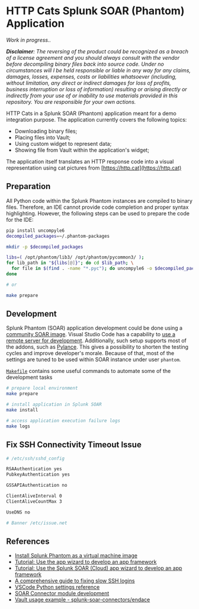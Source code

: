 # HTTP Cats Splunk SOAR (Phantom) Application

*Work in progress..*

***Disclaimer**: The reversing of the product could be recognized as a breach of a license agreement and you should always consult with the vendor before decompiling binary files back into source code. Under no circumstances will I be held responsible or liable in any way for any claims, damages, losses, expenses, costs or liabilities whatsoever (including, without limitation, any direct or indirect damages for loss of profits, business interruption or loss of information) resulting or arising directly or indirectly from your use of or inability to use materials provided in this repository. You are responsible for your own
actions.*

HTTP Cats in a Splunk SOAR (Phantom) application meant for a demo integration purpose. The application currently covers the following topics:

- Downloading binary files;
- Placing files into Vault;
- Using custom widget to represent data;
- Showing file from Vault within the application's widget;

The application itself translates an HTTP response code into a visual representation using cat pictures from [https://http.cat](https://http.cat)

## Preparation

All Python code within the Splunk Phantom instances are compiled to binary files. Therefore, an IDE cannot provide code completion and proper syntax highlighting. However, the following steps can be used to prepare the code for the IDE:


```bash
pip install uncompyle6
decompiled_packages=~/.phantom-packages

mkdir -p $decompiled_packages

libs=( /opt/phantom/lib3/ /opt/phantom/pycommon3/ );
for lib_path in "${libs[@]}"; do cd $lib_path; \
  for file in $(find . -name "*.pyc"); do uncompyle6 -o $decompiled_packages/${file::-1} $file; done; \
done

# or

make prepare
```

## Development

Splunk Phantom (SOAR) application development could be done using a [community SOAR image](https://docs.splunk.com/Documentation/Phantom/4.10.7/Install/InstallOVA). Visual Studio Code has a capability to [use a remote server for development](https://code.visualstudio.com/docs/remote/ssh). Additionally, such setup supports most of the addons, such as [Pylance](https://github.com/microsoft/pylance-release). This gives a possibility to shorten the testing cycles and improve developer's morale. Because of that, most of the settings are tuned to be used within SOAR instance under user `phantom`.

[`Makefile`](./Makefile) contains some useful commands to automate some of the development tasks

```bash
# prepare local environment
make prepare

# install application in Splunk SOAR
make install

# access application execution failure logs
make logs
```


## Fix SSH Connectivity Timeout Issue

```bash
# /etc/ssh/sshd_config

RSAAuthentication yes
PubkeyAuthentication yes

GSSAPIAuthentication no

ClientAliveInterval 0
ClientAliveCountMax 3

UseDNS no

# Banner /etc/issue.net
```

## References

- [Install Splunk Phantom as a virtual machine image](https://docs.splunk.com/Documentation/Phantom/4.10.7/Install/InstallOVA)
- [Tutorial: Use the app wizard to develop an app framework](https://docs.splunk.com/Documentation/Phantom/4.10.7/DevelopApps/Tutorial)
- [Tutorial: Use the Splunk SOAR (Cloud) app wizard to develop an app framework](https://docs.splunk.com/Documentation/SOAR/current/DevelopApps/Tutorial)
- [A comprehensive guide to fixing slow SSH logins](https://jrs-s.net/2017/07/01/slow-ssh-logins/)
- [VSCode Python settings reference](https://code.visualstudio.com/docs/python/settings-reference)
- [SOAR Connector module development](https://docs.splunk.com/Documentation/Phantom/4.10.7/DevelopApps/Connector)
- [Vault usage example - splunk-soar-connectors/endace](https://github.com/splunk-soar-connectors/endace)
